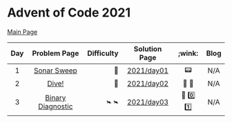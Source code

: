 # Advent of Code 2021

[Main Page](https://adventofcode.com/2021)

| Day |                    Problem Page                    | Difficulty |       Solution Page       |      ;wink:      | Blog |
|:--:|:--------------------------------------------------:| ---: |:-------------------------:|:----------------:| :---: |
|  1 | [Sonar Sweep](https://adventofcode.com/2021/day/1) | :star2: | [2021/day01](/2021/day01) |     :pager:      | N/A |
|  2 |    [Dive!](https://adventofcode.com/2021/day/2)    | :star2: | [2021/day02](/2021/day02) | :dart: :compass: | N/A |
|  3  |    [Binary Diagnostic](https://adventofcode.com/2021/day/3)    | :baby_symbol: :baby_symbol: | [2021/day03](/2021/day03) | :abacus: :zero: :one: | N/A |

